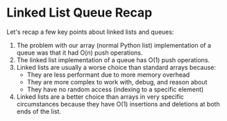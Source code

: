 # Linked List Queue Recap

Let's recap a few key points about linked lists and queues:

1. The problem with our array (normal Python list) implementation of a queue was that it had O(n) push operations.
2. The linked list implementation of a queue has O(1) push operations.
3. Linked lists are usually a worse choice than standard arrays because:
    - They are less performant due to more memory overhead
    - They are more complex to work with, debug, and reason about
    - They have no random access (indexing to a specific element)
4. Linked lists are a better choice than arrays in very specific circumstances because they have O(1) insertions and deletions at both ends of the list.
